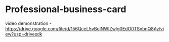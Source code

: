 # Professional-business-card
video demonstration - https://drive.google.com/file/d/156QceL5vBolNWlZwlg0EdO0TSnbnQ8Ay/view?usp=drivesdk
